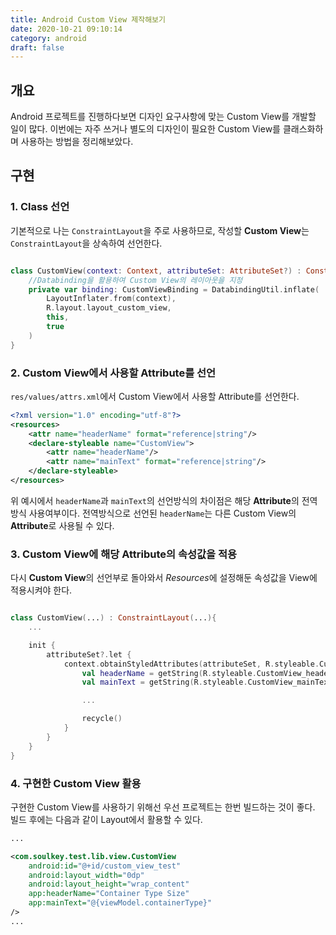 ```yaml
---
title: Android Custom View 제작해보기
date: 2020-10-21 09:10:14
category: android
draft: false
---
```


## 개요

Android 프로젝트를 진행하다보면 디자인 요구사항에 맞는 Custom View를 개발할 일이 많다. 이번에는 자주 쓰거나 별도의 디자인이 필요한 Custom View를 클래스화하며 사용하는 방법을 정리해보았다.

## 구현

### 1. Class 선언

기본적으로 나는 `ConstraintLayout`을 주로 사용하므로, 작성할 **Custom View**는 `ConstraintLayout`을 상속하여 선언한다.

```kotlin

class CustomView(context: Context, attributeSet: AttributeSet?) : ConstraintLayout(context, attributeSet) {
    //Databinding을 활용하여 Custom View의 레이아웃을 지정
    private var binding: CustomViewBinding = DatabindingUtil.inflate(
        LayoutInflater.from(context),
        R.layout.layout_custom_view,
        this,
        true
    )
}
```

### 2. Custom View에서 사용할 Attribute를 선언

`res/values/attrs.xml`에서 Custom View에서 사용할 Attribute를 선언한다.

```xml
<?xml version="1.0" encoding="utf-8"?>
<resources>
    <attr name="headerName" format="reference|string"/>
    <declare-styleable name="CustomView">
        <attr name="headerName"/>
        <attr name="mainText" format="reference|string"/>
    </declare-styleable>
</resources>
```

위 예시에서 `headerName`과 `mainText`의 선언방식의 차이점은 해당 **Attribute**의 전역 방식 사용여부이다. 전역방식으로 선언된 `headerName`는 다른 Custom View의 **Attribute**로 사용될 수 있다.

### 3. Custom View에 해당 Attribute의 속성값을 적용

다시 **Custom View**의 선언부로 돌아와서 *Resources*에 설정해둔 속성값을 View에 적용시켜야 한다.

```kotlin

class CustomView(...) : ConstraintLayout(...){
    ...

    init {
        attributeSet?.let {
            context.obtainStyledAttributes(attributeSet, R.styleable.CustomView).apply {
                val headerName = getString(R.styleable.CustomView_headerName)
                val mainText = getString(R.styleable.CustomView_mainText)

                ...

                recycle()
            }
        }
    }
}

```

### 4. 구현한 Custom View 활용

구현한 Custom View를 사용하기 위해선 우선 프로젝트는 한번 빌드하는 것이 좋다. 빌드 후에는 다음과 같이 Layout에서 활용할 수 있다.

```xml
...

<com.soulkey.test.lib.view.CustomView
    android:id="@+id/custom_view_test"
    android:layout_width="0dp"
    android:layout_height="wrap_content"
    app:headerName="Container Type Size"
    app:mainText="@{viewModel.containerType}"
/>
...
```

